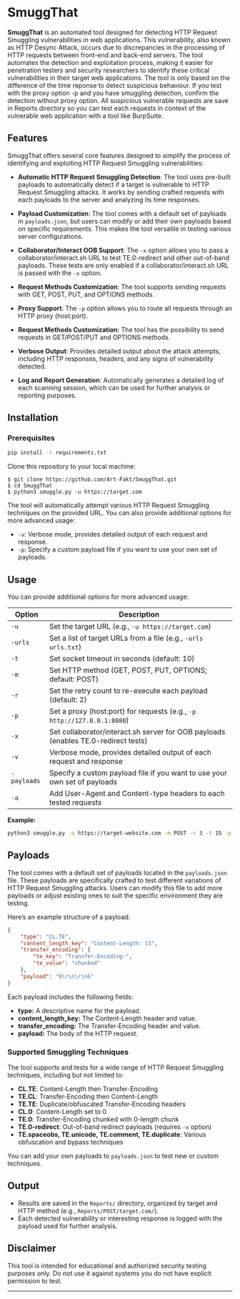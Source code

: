 # SmuggThat

**SmuggThat** is an automated tool designed for detecting HTTP Request Smuggling vulnerabilities in web applications. This vulnerability, also known as HTTP Desync Attack, occurs due to discrepancies in the processing of HTTP requests between front-end and back-end servers. The tool automates the detection and exploitation process, making it easier for penetration testers and security researchers to identify these critical vulnerabilities in their target web applications.
The tool is only based on the difference of the time reponse to detect suspicious behaviour. If you test with the proxy option -p and you have smuggling detection, confirm the detection without proxy option.
All suspicious vulnerable requests are save in Reports directory so you can test each requests in context of the vulnerable web application with a tool like BurpSuite.

## Features

SmuggThat offers several core features designed to simplify the process of identifying and exploiting HTTP Request Smuggling vulnerabilities:

- **Automatic HTTP Request Smuggling Detection**: The tool uses pre-built payloads to automatically detect if a target is vulnerable to HTTP Request Smuggling attacks. It works by sending crafted requests with each payloads to the server and analyzing its time responses.
  
- **Payload Customization**: The tool comes with a default set of payloads in `payloads.json`, but users can modify or add their own payloads based on specific requirements. This makes the tool versatile in testing various server configurations.

- **Collaborator/Interact OOB Support**: The `-x` option allows you to pass a collaborator/interact.sh URL to test TE.0-redirect and other out-of-band payloads. These tests are only enabled if a collaborator/interact.sh URL is passed with the `-x` option.

- **Request Methods Customization**: The tool supports sending requests with GET, POST, PUT, and OPTIONS methods.

- **Proxy Support**: The `-p` option allows you to route all requests through an HTTP proxy (host:port).

- **Request Methods Customization**: The tool has the possibility to send requests in GET/POST/PUT and OPTIONS methods.

- **Verbose Output**: Provides detailed output about the attack attempts, including HTTP responses, headers, and any signs of vulnerability detected.

- **Log and Report Generation**: Automatically generates a detailed log of each scanning session, which can be used for further analysis or reporting purposes.

## Installation

### Prerequisites

```bash
pip install -r requirements.txt
```
Clone this repository to your local machine:
```
$ git clone https://github.com/Art-Fakt/SmuggThat.git
$ cd SmuggThat
$ python3 smuggle.py -u https://target.com
```
The tool will automatically attempt various HTTP Request Smuggling techniques on the provided URL. You can also provide additional options for more advanced usage:
 - `-v`: Verbose mode, provides detailed output of each request and response.
 - `-p`: Specify a custom payload file if you want to use your own set of payloads.

## Usage

You can provide additional options for more advanced usage:

| Option         | Description                                                                                 |
|----------------|---------------------------------------------------------------------------------------------|
| `-u`           | Set the target URL (e.g., `-u https://target.com`)                                          |
| `-urls`        | Set a list of target URLs from a file (e.g., `-urls urls.txt`)                              |
| `-t`           | Set socket timeout in seconds (default: 10)                                                 |
| `-m`           | Set HTTP method (GET, POST, PUT, OPTIONS; default: POST)                                    |
| `-r`           | Set the retry count to re-execute each payload (default: 2)                                 |
| `-p`           | Set a proxy (host:port) for requests (e.g., `-p http://127.0.0.1:8080`)                     |
| `-x`           | Set collaborator/interact.sh server for OOB payloads (enables TE.0-redirect tests)          |
| `-v`           | Verbose mode, provides detailed output of each request and response                         |
| `-payloads`    | Specify a custom payload file if you want to use your own set of payloads                   |
| `-a`           | Add User-Agent and Content-type headers to each tested requests                             |

**Example:**
```bash
python3 smuggle.py -u https://target-website.com -m POST -r 3 -t 15 -p http://127.0.0.1:8080 -x https://your-collaborator-url/
```

## Payloads

The tool comes with a default set of payloads located in the `payloads.json` file. These payloads are specifically crafted to test different variations of HTTP Request Smuggling attacks. Users can modify this file to add more payloads or adjust existing ones to suit the specific environment they are testing.

Here’s an example structure of a payload:
```json
{
    "type": "CL.TE",
    "content_length_key": "Content-Length: 13",
    "transfer_encoding": {
        "te_key": "Transfer-Encoding:",
        "te_value": "chunked"
    },
    "payload": "0\r\n\r\nG"
}
```
Each payload includes the following fields:
 - **type:** A descriptive name for the payload.
 - **content_length_key:** The Content-Length header and value.
 - **transfer_encoding:** The Transfer-Encoding header and value.
 - **payload:** The body of the HTTP request.

### Supported Smuggling Techniques

The tool supports and tests for a wide range of HTTP Request Smuggling techniques, including but not limited to:
- **CL.TE**: Content-Length then Transfer-Encoding
- **TE.CL**: Transfer-Encoding then Content-Length
- **TE.TE**: Duplicate/obfuscated Transfer-Encoding headers
- **CL.0**: Content-Length set to 0
- **TE.0**: Transfer-Encoding chunked with 0-length chunk
- **TE.0-redirect**: Out-of-band redirect payloads (requires `-x` option)
- **TE.spaceobs, TE.unicode, TE.comment, TE.duplicate**: Various obfuscation and bypass techniques

You can add your own payloads to `payloads.json` to test new or custom techniques.

## Output

- Results are saved in the `Reports/` directory, organized by target and HTTP method (e.g., `Reports/POST/target.com/`).
- Each detected vulnerability or interesting response is logged with the payload used for further analysis.

## Disclaimer

This tool is intended for educational and authorized security testing purposes only. Do not use it against systems you do not have explicit permission to test.

---